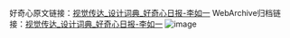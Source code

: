 好奇心原文链接：[视觉传达_设计词典_好奇心日报-李如一](https://www.qdaily.com/articles/4475.html)
WebArchive归档链接：[视觉传达_设计词典_好奇心日报-李如一](http://web.archive.org/web/20160406140424/http://www.qdaily.com/articles/4475.html)
![image](http://ww3.sinaimg.cn/large/007d5XDply1g3wfyy3tnkj30u02m6twi)
